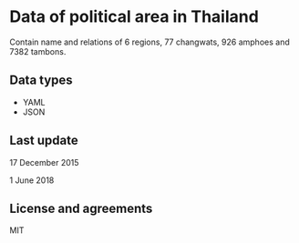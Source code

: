 Data of political area in Thailand
================================

Contain name and relations of 6 regions, 77 changwats, 926 amphoes and 7382 tambons.

Data types
--------------
* YAML
* JSON

Last update
------------
17 December 2015

1 June 2018


License and agreements
--------------
MIT